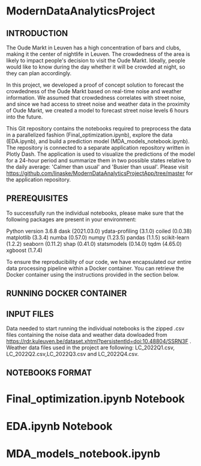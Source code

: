 # ModernDataAnalyticsProject


## INTRODUCTION 
The Oude Markt in Leuven has a high concentration of bars and clubs, making it the center of nightlife in Leuven. The crowdedness of the area is likely to impact people's decision to visit the Oude Markt. Ideally, people would like to know during the day whether it will be crowded at night, so they can plan accordingly.

In this project, we developed a proof of concept solution to forecast the crowdedness of the Oude Markt based on real-time noise and weather information. We assumed that crowdedness correlates with street noise, and since we had access to street noise and weather data in the proximity of Oude Markt, we created a model to forecast street noise levels 6 hours into the future.

This Git repository contains the notebooks required to preprocess the data in a parallelized fashion (Final_optimization.ipynb), explore the data (EDA.ipynb), and build a prediction model (MDA_models_notebook.ipynb). The repository is connected to a separate application repository written in Plotly Dash. The application is used to visualize the predictions of the model for a 24-hour period and summarize them in two possible states relative to the daily average: 'Calmer than usual' and 'Busier than usual'. Please visit https://github.com/linaske/ModernDataAnalyticsProjectApp/tree/master for the application repository.

## PREREQUISITES 

To successfully run the individual notebooks, please make sure that the following packages are present in your environment:

Python version 3.6.8
dask (2021.03.0)
ydata-profiling (3.1.0)
coiled (0.0.38)
matplotlib (3.3.4)
numba (0.57.0)
numpy (1.23.5)
pandas (1.1.5)
scikit-learn (1.2.2)
seaborn (0.11.2)
shap (0.41.0)
statsmodels (0.14.0)
tqdm (4.65.0)
xgboost (1.7.4)

To ensure the reproducibility of our code, we have encapsulated our entire data processing pipeline within a Docker container. You can retrieve the Docker container using the instructions provided in the section below.


##  RUNNING DOCKER CONTAINER


## INPUT FILES
Data needed to start running the individual notebooks is the zipped .csv files containing the noise data and weather data dowloaded from https://rdr.kuleuven.be/dataset.xhtml?persistentId=doi:10.48804/SSRN3F . Weather data files used in the project are following: LC_2022Q1.csv, LC_2022Q2.csv,LC_2022Q3.csv and LC_2022Q4.csv. 

## NOTEBOOKS FORMAT

# Final_optimization.ipynb Notebook
# EDA.ipynb Notebook
# MDA_models_notebook.ipynb



